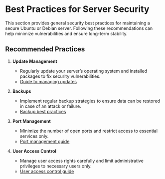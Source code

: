 # Best Practices for Server Security

This section provides general security best practices for maintaining a secure Ubuntu or Debian server. Following these recommendations can help minimize vulnerabilities and ensure long-term stability.

## Recommended Practices

1. **Update Management**
   - Regularly update your server’s operating system and installed packages to fix security vulnerabilities.
   - [Guide to managing updates](update-management.md)

2. **Backups**
   - Implement regular backup strategies to ensure data can be restored in case of an attack or failure.
   - [Backup best practices](backup-strategies.md)

3. **Port Management**
   - Minimize the number of open ports and restrict access to essential services only.
   - [Port management guide](port-management.md)

4. **User Access Control**
   - Manage user access rights carefully and limit administrative privileges to necessary users only.
   - [User access control guide](user-access-control.md)
